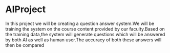 # AIProject
In this project we will be creating a question answer system.We will be training the system on the course content provided by our faculty.Based on the training data,the system will generate questions which will be answered by both AI as well as human user.The accuracy of both these answers will then be compared 
